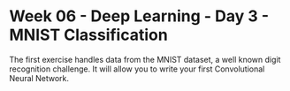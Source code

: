 # Week 06 - Deep Learning - Day 3 - MNIST Classification

The first exercise handles data from the MNIST dataset, a well known digit recognition challenge. It will allow you to write your first Convolutional Neural Network.
